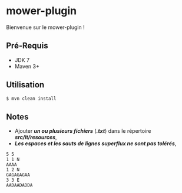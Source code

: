 mower-plugin
============

Bienvenue sur le mower-plugin !

## Pré-Requis

- JDK 7
- Maven 3+ 


## Utilisation

```java
$ mvn clean install
```

## Notes

- Ajouter ***un ou plusieurs fichiers*** (***.txt***) dans le répertoire ***src/it/resources***,
- ***Les espaces et les sauts de lignes superflux ne sont pas tolérés***, 

```
5 5
1 1 N
AAAA
1 2 N
GAGAGAGAA
3 3 E
AADAADADDA
```
